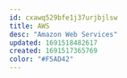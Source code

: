 ```yaml
---
id: cxawq529bfe1j37urjbjlsw
title: AWS
desc: "Amazon Web Services"
updated: 1691518482617
created: 1691517365769
color: "#F5AD42"
---
```

